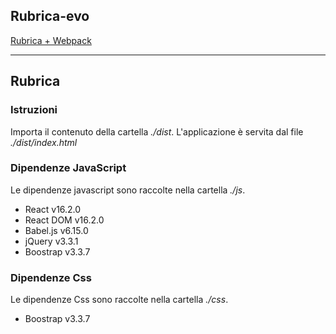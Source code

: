 

## Rubrica-evo
[Rubrica + Webpack](https://github.com/marcoautiero/rubrica-evo)

----------------------------------------------------------------------------

## Rubrica  

### Istruzioni

Importa il contenuto della cartella *./dist*.
L'applicazione è servita dal file *./dist/index.html*

### Dipendenze JavaScript
Le dipendenze javascript sono raccolte nella cartella *./js*.

- React v16.2.0
- React DOM v16.2.0
- Babel.js v6.15.0
- jQuery v3.3.1
- Boostrap v3.3.7

### Dipendenze Css
Le dipendenze Css sono raccolte nella cartella *./css*.

- Boostrap v3.3.7

